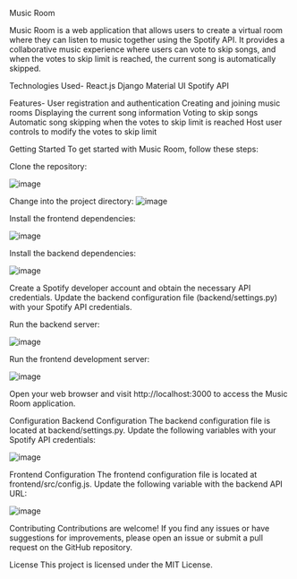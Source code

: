 Music Room



Music Room is a web application that allows users to create a virtual room where they can listen to music together using the Spotify API. It provides a collaborative music experience where users can vote to skip songs, and when the votes to skip limit is reached, the current song is automatically skipped.

Technologies Used-
React.js
Django
Material UI
Spotify API

Features-
User registration and authentication
Creating and joining music rooms
Displaying the current song information
Voting to skip songs
Automatic song skipping when the votes to skip limit is reached
Host user controls to modify the votes to skip limit


Getting Started
To get started with Music Room, follow these steps:

Clone the repository:

![image](https://github.com/ValkonX33/Music-Room/assets/77388132/c7d3554b-156f-4550-8028-26a5678207e6)

Change into the project directory:
![image](https://github.com/ValkonX33/Music-Room/assets/77388132/0753b5de-5655-4ca7-a5d3-077b10f331b0)

Install the frontend dependencies:

![image](https://github.com/ValkonX33/Music-Room/assets/77388132/c6cad8ea-3ec9-4100-9545-1e70ab1e0093)

Install the backend dependencies:

![image](https://github.com/ValkonX33/Music-Room/assets/77388132/36caae14-09e0-4b0c-8db5-818bfa22d7bd)

Create a Spotify developer account and obtain the necessary API credentials. Update the backend configuration file (backend/settings.py) with your Spotify API credentials.

Run the backend server:

![image](https://github.com/ValkonX33/Music-Room/assets/77388132/d40d3ffe-82ca-4a1b-bd29-877ba4d013dd)

Run the frontend development server:

![image](https://github.com/ValkonX33/Music-Room/assets/77388132/3951846c-d557-40d4-86d5-2422b8467379)

Open your web browser and visit http://localhost:3000 to access the Music Room application.

Configuration
Backend Configuration
The backend configuration file is located at backend/settings.py. Update the following variables with your Spotify API credentials:


![image](https://github.com/ValkonX33/Music-Room/assets/77388132/8c6e703f-7281-49fa-a340-a34a5a1b5861)

Frontend Configuration
The frontend configuration file is located at frontend/src/config.js. Update the following variable with the backend API URL:

![image](https://github.com/ValkonX33/Music-Room/assets/77388132/7218f678-112e-47ec-ae0d-866a05bc1c30)

Contributing
Contributions are welcome! If you find any issues or have suggestions for improvements, please open an issue or submit a pull request on the GitHub repository.

License
This project is licensed under the MIT License.
